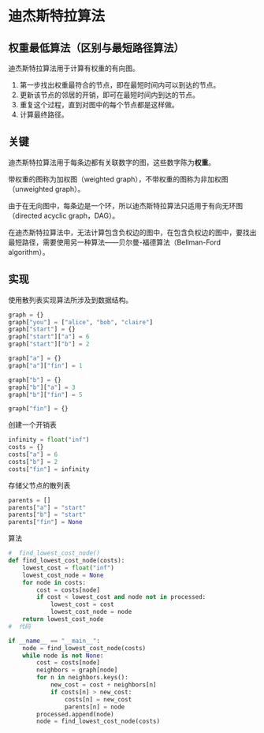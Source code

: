 # 迪杰斯特拉算法
## 权重最低算法（区别与最短路径算法）
迪杰斯特拉算法用于计算有权重的有向图。

1. 第一步找出权重最符合的节点，即在最短时间内可以到达的节点。
2. 更新该节点的邻居的开销，即可在最短时间内到达的节点。
3. 重复这个过程，直到对图中的每个节点都是这样做。
4. 计算最终路径。

## 关键
迪杰斯特拉算法用于每条边都有关联数字的图，这些数字陈为**权重**。

带权重的图称为加权图（weighted graph），不带权重的图称为非加权图（unweighted graph）。

由于在无向图中，每条边是一个环，所以迪杰斯特拉算法只适用于有向无环图（directed acyclic graph，DAG）。

在迪杰斯特拉算法中，无法计算包含负权边的图中，在包含负权边的图中，要找出最短路径，需要使用另一种算法——贝尔曼-福德算法（Bellman-Ford algorithm）。

## 实现
使用散列表实现算法所涉及到数据结构。
```python
graph = {}
graph["you"] = ["alice", "bob", "claire"]
graph["start"] = {}
graph["start"]["a"] = 6
graph["start"]["b"] = 2

graph["a"] = {}
graph["a"]["fin"] = 1

graph["b"] = {}
graph["b"]["a"] = 3
graph["b"]["fin"] = 5

graph["fin"] = {}
```

创建一个开销表
```python
infinity = float("inf")
costs = {}
costs["a"] = 6
costs["b"] = 2
costs["fin"] = infinity
```

存储父节点的散列表
```python
parents = []
parents["a"] = "start"
parents["b"] = "start"
parents["fin"] = None
```

算法
```python
#  find_lowest_cost_node()
def find_lowest_cost_node(costs):
    lowest_cost = float("inf")
    lowest_cost_node = None
    for node in costs:
        cost = costs[node]
        if cost < lowest_cost and node not in processed:
            lowest_cost = cost
            lowest_cost_node = node
    return lowest_cost_node
#  代码

if __name__ == "__main__":
    node = find_lowest_cost_node(costs)
    while node is not None:
        cost = costs[node]
        neighbors = graph[node]
        for n in neighbors.keys():
            new_cost = cost + neighbors[n]
            if costs[n] > new_cost:
                costs[n] = new_cost
                parents[n] = node
        processed.append(node)
        node = find_lowest_cost_node(costs)
```

